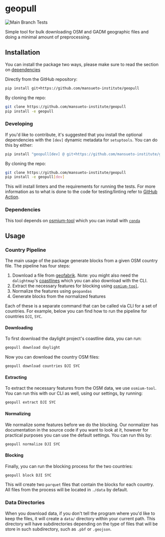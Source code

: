 # geopull

![Main Branch Tests](https://github.com/mansueto-institute/geopull/actions/workflows/build.yml/badge.svg?branch=main)

Simple tool for bulk downloading OSM and GADM geographic files and doing a minimal amount of preprocessing.

## Installation

You can install the package two ways, please make sure to read the section on [dependencies](#dependencies)

Directly from the GitHub repository:

``` bash
pip install git+https://github.com/mansueto-institute/geopull
```

By cloning the repo:

``` bash
git clone https://github.com/mansueto-institute/geopull
pip install -e geopull
```

### Developing

If you'd like to contribute, it's suggested that you install the optional dependencies with the `[dev]` dynamic metadata for `setuptools`. You can do this by either:

``` bash
pip install "geopull[dev] @ git+https://github.com/mansueto-institute/geopull"
```

By cloning the repo:

``` bash
git clone https://github.com/mansueto-institute/geopull
pip install -e geopull[dev]
```

This will install linters and the requirements for running the tests. For more information as to what is done to the code for testing/linting refer to [GitHub Action](.github/workflows/build.yml).

### Dependencies

This tool depends on [osmium-tool](https://github.com/osmcode/osmium-tool) which you can install with [`conda`](https://anaconda.org/conda-forge/osmium-tool)

## Usage

### Country Pipeline

The main usage of the package generate blocks from a given OSM country file. The pipeline has four steps:

1. Download a file from [geofabrik](https://www.geofabrik.de/data/download.html). Note: you might also need the `dalightmap`'s [coastlines](https://daylightmap.org/coastlines.html) which you can also download with the CLI.
2. Extract the necessary features for blocking using [`osmium-tool`](#dependencies).
3. Normalize the features using `geopandas`
4. Generate blocks from the normalized features

Each of these is a separate command that can be called via CLI for a set of countries. For example, below you can find how to run the pipeline for countries `DJI`, `SYC`.

#### Downloading

To first download the daylight project's coastline data, you can run:

```bash
geopull download daylight
```

Now you can download the country OSM files:

```bash
geopull download countries DJI SYC
```

#### Extracting

To extract the necessary features from the OSM data, we use `osmium-tool`. You can run this with our CLI as well, using our settings, by running:

```bash
geopull extract DJI SYC
```

#### Normalizing

We normalize some features before we do the blocking. Our normalizer has documentation in the source code if you want to look at it, however for practical purposes you can use the default settings. You can run this by:

```bash
geopull normalize DJI SYC
```

#### Blocking

Finally, you can run the blocking process for the two countries:

```bash
geopull block DJI SYC
```

This will create two `parquet` files that contain the blocks for each country. All files from the process will be located in `./data` by default.

### Data Directories

When you download data, if you don't tell the program where you'd like to keep the files, it will create a `data/` directory within your current path. This directory will have subdirectories depending on the type of files that will be store in such subdirectory, such as `.pbf` or `.geojson`.
